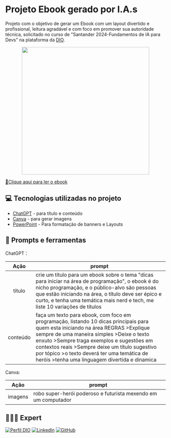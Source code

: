 # Projeto Ebook gerado por I.A.s

Projeto com o objetivo de gerar um Ebook com um layout divertido e profissional, leitura agradável e com foco em promover sua autoridade técnica, solicitado no curso de "Santander 2024-Fundamentos de IA para Devs" na plataforma da [DIO](https://dio.me).

<p align="center">
  <img 
    src="![capa ebook projeto dio](https://github.com/gabriellaasilveira/criando-ebook-dio/assets/151572079/1eef4505-9586-4d6e-87b6-abdb5fc4de24)"
    width="400"  
  />
</p>

<a href="https://github.com/gabriellaasilveira/criando-ebook-dio/issues/2#issue-2381289516" title="View PDF now"> 📕Clique aqui para ler o ebook</a>

## 💻 Tecnologias utilizadas no projeto

- [ChatGPT](https://chat.openai.com/) - para título e conteúdo
- [Canva](https://canva.com/) - para gerar imagens
- [PowerPoint](https://www.microsoft.com/en/microsoft-365/powerpoint) - Para formatação de banners e Layouts

## 📄 Prompts e ferramentas


ChatGPT：

|   Ação   | prompt                                                                                                                                                                                                                                                                         |
| :------: | ------------------------------------------------------------------------------------------------------------------------------------------------------------------------------------------------------------------------------------------------------------------------------ |
|  título  | crie um título para um ebook sobre o tema "dicas para iniciar na área de programação", o ebook é do nicho programação, e o público-alvo são pessoas que estão iniciando na área, o título deve ser épico e curto, e tenha uma temática mais nerd e tech, me liste 10 variações de títulos|
| conteúdo | faça um texto para ebook, com foco em programação, listando 10 dicas principais para quem esta iniciando na área REGRAS >Explique sempre de uma maneira simples >Deixe o texto enxuto >Sempre traga exemplos e sugestões em contextos reais >Sempre deixe um título sugestivo por tópico >o texto deverá ter uma temática de heróis >tenha uma linguagem divertida e dinamica |

Canva:

|   Ação   | prompt                                                                                                                                                                                                                                                                         |
| :------: | ------------------------------------------------------------------------------------------------------------------------------------------------------------------------------------------------------------------------------------------------------------------------------ |
|  imagens  | robo super-herói poderoso e futurista mexendo em um computador         

## 👩🏻‍💻 Expert

[![Perfil DIO](https://img.shields.io/badge/-Meu%20Perfil%20na%20DIO-0077B5?style=for-the-badge&logo=gitbook&logoColor=white)](https://www.dio.me/users/gabrielladiassilveira2224)
[![LinkedIn](https://img.shields.io/badge/linkedin-%230077B5.svg?style=for-the-badge&logo=linkedin&logoColor=white)](https://www.linkedin.com/in/gabriella-s-17599823b/)
[![GitHub](https://img.shields.io/badge/GitHub-0077B5?style=for-the-badge&logo=github&logoColor=white)](https://github.com/gabriellaasilveira)
<br />
<br />
